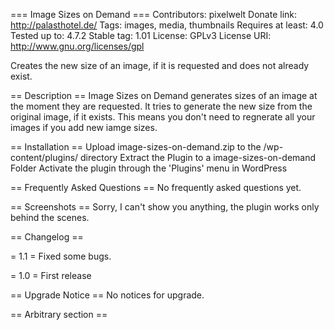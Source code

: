 === Image Sizes on Demand === 
Contributors: pixelwelt 
Donate link: http://palasthotel.de/ 
Tags: images, media, thumbnails
Requires at least: 4.0 
Tested up to: 4.7.2 
Stable tag: 1.01
License: GPLv3 License URI: http://www.gnu.org/licenses/gpl

Creates the new size of an image, if it is requested and does not already exist.

== Description ==
Image Sizes on Demand generates sizes of an image at the moment they are requested. It tries to generate the new size
from the original image, if it exists. This means you don't need to regnerate all your images if you add new iamge
sizes.

== Installation ==
Upload image-sizes-on-demand.zip to the /wp-content/plugins/ directory
Extract the Plugin to a image-sizes-on-demand Folder
Activate the plugin through the 'Plugins' menu in WordPress

== Frequently Asked Questions ==
No frequently asked questions yet.

== Screenshots ==
Sorry, I can't show you anything, the plugin works only behind the scenes.

== Changelog ==

= 1.1 =
Fixed some bugs.

= 1.0 =
First release

== Upgrade Notice ==
No notices for upgrade.

== Arbitrary section ==
